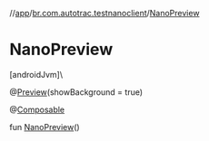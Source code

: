 //[app](../../index.md)/[br.com.autotrac.testnanoclient](index.md)/[NanoPreview](-nano-preview.md)

# NanoPreview

[androidJvm]\

@[Preview](https://developer.android.com/reference/kotlin/androidx/compose/ui/tooling/preview/Preview.html)(showBackground = true)

@[Composable](https://developer.android.com/reference/kotlin/androidx/compose/runtime/Composable.html)

fun [NanoPreview](-nano-preview.md)()
